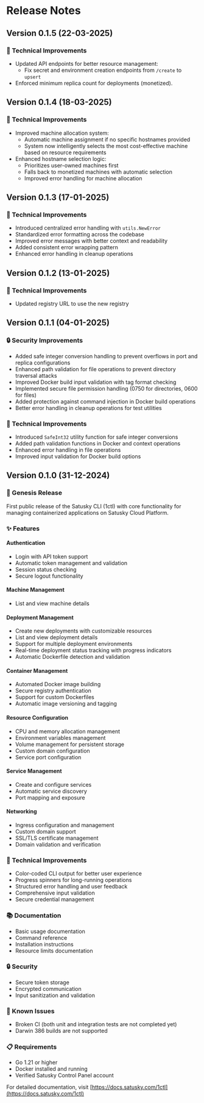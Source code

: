 # Release Notes

## Version 0.1.5 (22-03-2025)

### 🔧 Technical Improvements
- Updated API endpoints for better resource management:
  - Fix secret and environment creation endpoints from `/create` to `upsert`
- Enforced minimum replica count for deployments (monetized).

## Version 0.1.4 (18-03-2025)

### 🔧 Technical Improvements
- Improved machine allocation system:
  - Automatic machine assignment if no specific hostnames provided
  - System now intelligently selects the most cost-effective machine based on resource requirements
- Enhanced hostname selection logic:
  - Prioritizes user-owned machines first
  - Falls back to monetized machines with automatic selection
  - Improved error handling for machine allocation

## Version 0.1.3 (17-01-2025)

### 🔧 Technical Improvements
- Introduced centralized error handling with `utils.NewError`
- Standardized error formatting across the codebase
- Improved error messages with better context and readability
- Added consistent error wrapping pattern
- Enhanced error handling in cleanup operations

## Version 0.1.2 (13-01-2025)

### 🔧 Technical Improvements
- Updated registry URL to use the new registry

## Version 0.1.1 (04-01-2025)

### 🔒 Security Improvements

- Added safe integer conversion handling to prevent overflows in port and replica configurations
- Enhanced path validation for file operations to prevent directory traversal attacks
- Improved Docker build input validation with tag format checking
- Implemented secure file permission handling (0750 for directories, 0600 for files)
- Added protection against command injection in Docker build operations
- Better error handling in cleanup operations for test utilities

### 🔧 Technical Improvements

- Introduced `SafeInt32` utility function for safe integer conversions
- Added path validation functions in Docker and context operations
- Enhanced error handling in file operations
- Improved input validation for Docker build options

## Version 0.1.0 (31-12-2024)

### 🎉 Genesis Release

First public release of the Satusky CLI (1ctl) with core functionality for managing containerized applications on Satusky Cloud Platform.

### ✨ Features

#### Authentication
- Login with API token support
- Automatic token management and validation
- Session status checking
- Secure logout functionality

#### Machine Management
- List and view machine details

#### Deployment Management
- Create new deployments with customizable resources
- List and view deployment details
- Support for multiple deployment environments
- Real-time deployment status tracking with progress indicators
- Automatic Dockerfile detection and validation

#### Container Management
- Automated Docker image building
- Secure registry authentication
- Support for custom Dockerfiles
- Automatic image versioning and tagging

#### Resource Configuration
- CPU and memory allocation management
- Environment variables management
- Volume management for persistent storage
- Custom domain configuration
- Service port configuration

#### Service Management
- Create and configure services
- Automatic service discovery
- Port mapping and exposure

#### Networking
- Ingress configuration and management
- Custom domain support
- SSL/TLS certificate management
- Domain validation and verification

### 🔧 Technical Improvements
- Color-coded CLI output for better user experience
- Progress spinners for long-running operations
- Structured error handling and user feedback
- Comprehensive input validation
- Secure credential management

### 📚 Documentation
- Basic usage documentation
- Command reference
- Installation instructions
- Resource limits documentation

### 🔒 Security
- Secure token storage
- Encrypted communication
- Input sanitization and validation

### 🐛 Known Issues
- Broken CI (both unit and integration tests are not completed yet)
- Darwin 386 builds are not supported

### 📋 Requirements
- Go 1.21 or higher
- Docker installed and running
- Verified Satusky Control Panel account

For detailed documentation, visit [https://docs.satusky.com/1ctl](https://docs.satusky.com/1ctl) 